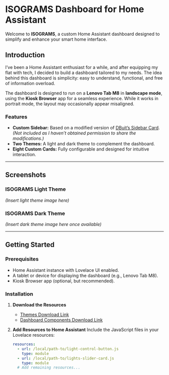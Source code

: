 # ISOGRAMS Dashboard for Home Assistant

Welcome to **ISOGRAMS**, a custom Home Assistant dashboard designed to simplify and enhance your smart home interface.

## Introduction

I’ve been a Home Assistant enthusiast for a while, and after equipping my flat with tech, I decided to build a dashboard tailored to my needs. The idea behind this dashboard is simplicity: easy to understand, functional, and free of information overload.  

The dashboard is designed to run on a **Lenovo Tab M8** in **landscape mode**, using the **Kiosk Browser** app for a seamless experience. While it works in portrait mode, the layout may occasionally appear misaligned.  

### Features
- **Custom Sidebar:** Based on a modified version of [DBuit’s Sidebar Card](https://github.com/DBuit/sidebar-card). *(Not included as I haven’t obtained permission to share the modifications.)*
- **Two Themes:** A light and dark theme to complement the dashboard.
- **Eight Custom Cards:** Fully configurable and designed for intuitive interaction.

---

## Screenshots

### ISOGRAMS Light Theme
*(Insert light theme image here)*

### ISOGRAMS Dark Theme
*(Insert dark theme image here once available)*

---

## Getting Started

### Prerequisites

- Home Assistant instance with Lovelace UI enabled.
- A tablet or device for displaying the dashboard (e.g., Lenovo Tab M8).
- Kiosk Browser app (optional, but recommended).

### Installation

1. **Download the Resources**
   - [Themes Download Link](https://drive.google.com/file/d/1dh0HdyBXuOj-73ZxMOSCvV20O7jga5FV/view?usp=sharing)
   - [Dashboard Components Download Link](https://drive.google.com/file/d/1urRT_o5r08OM4GZxQeFJt32_TAnD8Q1l/view?usp=sharing)

2. **Add Resources to Home Assistant**
   Include the JavaScript files in your Lovelace resources:
   ```yaml
   resources:
     - url: /local/path-to/light-control-button.js
       type: module
     - url: /local/path-to/lights-slider-card.js
       type: module
     # Add remaining resources...
